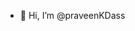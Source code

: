 - 👋 Hi, I’m @praveenKDass


<!---
praveenKDass/praveenKDass is a ✨ special ✨ repository because its `README.md` (this file) appears on your GitHub profile.
You can click the Preview link to take a look at your changes.
--->

